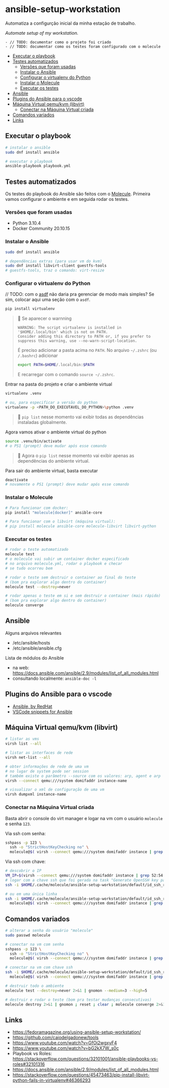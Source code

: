 # ansible-setup-workstation <!-- omit in toc -->

Automatiza a configurção inicial da minha estação de trabalho.

_Automate setup of my workstation._

```raw
- // TODO: documentar como o projeto foi criado
- // TODO: documentar como os testes foram configurado com o molecule
```

- [Executar o playbook](#executar-o-playbook)
- [Testes automatizados](#testes-automatizados)
  - [Versões que foram usadas](#versões-que-foram-usadas)
  - [Instalar o Ansible](#instalar-o-ansible)
  - [Configurar o virtualenv do Python](#configurar-o-virtualenv-do-python)
  - [Instalar o Molecule](#instalar-o-molecule)
  - [Executar os testes](#executar-os-testes)
- [Ansible](#ansible)
- [Plugins do Ansible para o vscode](#plugins-do-ansible-para-o-vscode)
- [Máquina Virtual qemu/kvm (libvirt)](#máquina-virtual-qemukvm-libvirt)
  - [Conectar na Máquina Virtual criada](#conectar-na-máquina-virtual-criada)
- [Comandos variados](#comandos-variados)
- [Links](#links)

## Executar o playbook

```bash
# instalar o ansible
sudo dnf install ansible

# executar o playbook
ansible-playbook playbook.yml
```

## Testes automatizados

Os testes do playbook do Ansible são feitos com o [Molecule](https://molecule.readthedocs.io/en/latest/). Primeira vamos configurar o ambiente e em seguida rodar os testes.

### Versões que foram usadas

- Python 3.10.4
- Docker Community 20.10.15

### Instalar o Ansible

```bash
sudo dnf install ansible

# dependências extras (para usar vm do kvm)
sudo dnf install libvirt-client guestfs-tools
# guestfs-tools, traz o comando: virt-resize
```

### Configurar o virtualenv do Python

// TODO: com o [asdf](https://github.com/asdf-vm/asdf) não daria pra gerenciar de modo mais simples? Se sim, colocar aqui uma seção com o `asdf`.

```bash
pip install virtualenv
```

> 📝 Se aparecer o warnning
>
> ```log
> WARNING: The script virtualenv is installed in '$HOME/.local/bin' which is not on PATH.
> Consider adding this directory to PATH or, if you prefer to suppress this warning, use --no-warn-script-location.
> ```
>
> É preciso adicionar a pasta acima no `PATH`. No arquivo `~/.zshrc` (ou `/.bashrc`) adicionar
>
> ```bash
> export PATH=$HOME/.local/bin:$PATH
> ```
>
> E recarregar com o comando `source ~/.zshrc`.

Entrar na pasta do projeto e criar o ambiente virtual

```bash
virtualenv .venv

# ou, para especificar a versão do python
virtualenv -p <PATH_DO_EXECUTAVEL_DO_PYTHON>\python .venv
```

> 📝 `pip list` nesse momento vai exibir todas as dependências instaladas globalmente.

Agora vamos ativar o ambiente virtual do python

```zsh
source .venv/bin/activate
# o PS1 (prompt) deve mudar após esse comando
```

> 📝 Agora o `pip list` nesse momento vai exibir apenas as dependências do ambiente virtual.

Para sair do ambiente virtual, basta executar

```bash
deactivate
# novamente o PS1 (prompt) deve mudar após esse comando
```

### Instalar o Molecule

```zsh
# Para funcionar com docker:
pip install "molecule[docker]" ansible-core

# Para funcionar com o libvirt (máquina virtual):
# pip install molecule ansible-core molecule-libvirt libvirt-python
```

### Executar os testes

```bash
# rodar o teste automatizado
molecule test
# o molecule vai subir um container docker especificado
# no arquivo molecule.yml, rodar o playbook e checar
# se tudo ocorreu bem

# rodar o teste sem destruir o container ao final do teste
# (bom pra explorar algo dentro do container)
molecule test --destroy=never

# rodar apenas o teste em si e sem destruir o container (mais rápido)
# (bom pra explorar algo dentro do container)
molecule converge
```

## Ansible

Alguns arquivos relevantes

- /etc/ansible/hosts
- /etc/ansible/ansible.cfg

Lista de módulos do Ansible

- na web: <https://docs.ansible.com/ansible/2.9/modules/list_of_all_modules.html>
- consultando localmente: `ansible-doc -l`

## Plugins do Ansible para o vscode

- [Ansible, by RedHat](https://marketplace.visualstudio.com/items?itemName=redhat.ansible)
- [VSCode snippets for Ansible](https://marketplace.visualstudio.com/items?itemName=MattiasBaake.vscode-snippets-for-ansible)

## Máquina Virtual qemu/kvm (libvirt)

```bash
# listar as vms
virsh list --all

# listar as interfaces de rede
virsh net-list --all

# obter informações de rede de uma vm
# no lugar de system pode ser session
# também existe o parâmetro --source com os valores: arp, agent e arp
virsh --connect qemu:///system domifaddr instance-name

# visualizar o xml de configuração de uma vm
virsh dumpxml instance-name
```

### Conectar na Máquina Virtual criada

Basta abrir o console do virt manager e logar na vm com o usuário `molecule` e senha `123`.

Via ssh com senha:

```bash
sshpass -p 123 \
  ssh -o "StrictHostKeyChecking no" \
  molecule@$( virsh --connect qemu:///system domifaddr instance | grep 52:54:00:ab:cd: | awk '{ print $4 }' | sed 's/\/.*//' )
```

Via ssh com chave:

```bash
# descobrir o IP
VM_IP=$(virsh --connect qemu:///system domifaddr instance | grep 52:54:00:ab:cd:)
# logar com a chave ssh que foi gerada na task "Generate OpenSSH key pair"
ssh -i $HOME/.cache/molecule/ansible-setup-workstation/default/id_ssh_rsa molecule@$VM_IP

# ou em uma única linha
ssh -i $HOME/.cache/molecule/ansible-setup-workstation/default/id_ssh_rsa \
  molecule@$( virsh --connect qemu:///system domifaddr instance | grep 52:54:00:ab:cd: | awk '{ print $4 }' | sed 's/\/.*//' )
```

## Comandos variados

```bash
# alterar a senha do usuário "molecule"
sudo passwd molecule

# conectar na vm com senha
sshpass -p 123 \
  ssh -o "StrictHostKeyChecking no" \
  molecule@$( virsh --connect qemu:///system domifaddr instance | grep 52:54:00:ab:cd: | awk '{ print $4 }' | sed 's/\/.*//' )

# conectar na vm com chave ssh
ssh -i $HOME/.cache/molecule/ansible-setup-workstation/default/id_ssh_rsa \
  molecule@$( virsh --connect qemu:///system domifaddr instance | grep 52:54:00:ab:cd: | awk '{ print $4 }' | sed 's/\/.*//' )

# destruir todo o ambiente
molecule test --destroy=never 2>&1 | gnomon --medium=3 --high=5

# destruir e rodar o teste (bom pra testar mudanças consecutivas)
molecule destroy 2>&1 | gnomon ; reset ; clear ; molecule converge 2>&1 | gnomon --medium=3 --high=5
```

## Links

- <https://fedoramagazine.org/using-ansible-setup-workstation/>
- <https://github.com/caiodelgadonew/tools>
- <https://www.youtube.com/watch?v=GfOj2wgxyF4>
- <https://www.youtube.com/watch?v=bG2kX7W_s0c>
- Playbook vs Roles: <https://stackoverflow.com/questions/32101001/ansible-playbooks-vs-roles#32101316>
- <https://docs.ansible.com/ansible/2.9/modules/list_of_all_modules.html>
- <https://stackoverflow.com/questions/45473463/pip-install-libvirt-python-fails-in-virtualenv#46366293>

